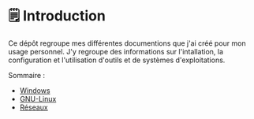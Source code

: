 # 🗒️ Introduction

Ce dépôt regroupe mes différentes documentions que j'ai créé pour mon usage personnel. J'y regroupe des informations sur l'intallation, la configuration et l'utilisation d'outils et de systèmes d'exploitations.

Sommaire :  

- [Windows](./Windows/)
- [GNU-Linux](./GNU-Linux/)
- [Réseaux](./Reseau/)
